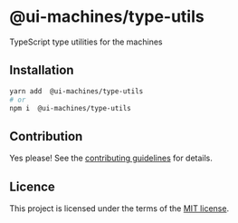 # @ui-machines/type-utils

TypeScript type utilities for the machines

## Installation

```sh
yarn add  @ui-machines/type-utils
# or
npm i  @ui-machines/type-utils
```

## Contribution

Yes please! See the [contributing guidelines](https://github.com/chakra-ui/core/blob/main/CONTRIBUTING.md) for details.

## Licence

This project is licensed under the terms of the [MIT license](https://github.com/chakra-ui/core/blob/main/LICENSE).
